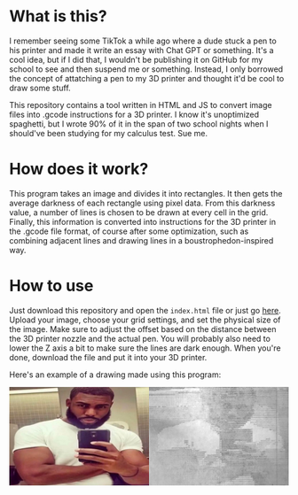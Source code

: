 # What is this?

I remember seeing some TikTok a while ago where a dude stuck a pen to his printer and made it write an essay with Chat GPT or something. It's a cool idea, but if I did that, I wouldn't be publishing it on GitHub for my school to see and then suspend me or something. Instead, I only borrowed the concept of attatching a pen to my 3D printer and thought it'd be cool to draw some stuff.

This repository contains a tool written in HTML and JS to convert image files into .gcode instructions for a 3D printer. I know it's unoptimized spaghetti, but I wrote 90% of it in the span of two school nights when I should've been studying for my calculus test. Sue me.

# How does it work?

This program takes an image and divides it into rectangles. It then gets the average darkness of each rectangle using pixel data. From this darkness value, a number of lines is chosen to be drawn at every cell in the grid. Finally, this information is converted into instructions for the 3D printer in the .gcode file format, of course after some optimization, such as combining adjacent lines and drawing lines in a boustrophedon-inspired way.

# How to use

Just download this repository and open the `index.html` file or just go [here](https://arjhantoteck.vercel.app/da%20vinci%20machine/). Upload your image, choose your grid settings, and set the physical size of the image. Make sure to adjust the offset based on the distance between the 3D printer nozzle and the actual pen. You will probably also need to lower the Z axis a bit to make sure the lines are dark enough. When you're done, download the file and put it into your 3D printer.

Here's an example of a drawing made using this program:

![A side-by-side comparison of the original image and the version drawn by the 3D printer.](example.png)
